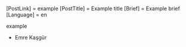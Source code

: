 [PostLink] = example
[PostTitle] = Example title
[Brief] = Example brief
[Language] = en

example

- Emre Kaşgür